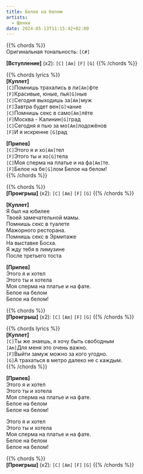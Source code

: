 ```yaml
---
title: Белое на белом
artists: 
  - Щенки
date: 2024-05-13T11:15:42+02:00
---
```


{{% chords %}}  
Оригинальная тональность: `[C#]`  

**[Вступление]** (x2): `[C]` `[Am]` `[F]` `[G]`
{{% /chords %}}

{{% chords lyrics %}}  
**[Куплет]**  
`[C]`Помнишь трахались в ли`[Am]`фте  
`[F]`Красивые, юные, пья`[G]`ные  
`[C]`Сегодня выходишь за`[Am]`муж  
`[F]`Завтра будет вен`[G]`чание  
`[C]`Помнишь секс в само`[Am]`лёте  
`[F]`Москва - Калинин`[G]`град  
`[C]`Сегодня я пью за мо`[Am]`лодожёнов  
`[F]`И я искренне `[G]`рад  

**[Припев]**  
`[C]`Этого я и хо`[Am]`тел  
`[F]`Этого ты и хо`[G]`тела  
`[C]`Моя сперма на платье и на фа`[Am]`те.  
`[F]`Белое на бе`[G]`лом
Белое на белом!  
{{% /chords %}}

{{% chords %}}  
**[Проигрыш]** (x2): `[C]` `[Am]` `[F]` `[G]`
{{% /chords %}}

**[Куплет]**  
Я был на юбилее  
Твоей замечательной мамы.  
Помнишь секс в туалете  
Мажорного ресторана.  
Помнишь секс в Эрмитаже  
На выставке Босха.  
Я жду тебя в лимузине  
После третьего тоста  

**[Припев]**  
Этого я и хотел  
Этого ты и хотела  
Моя сперма на платье и на фате.  
Белое на белом  
Белое на белом!  

{{% chords %}}  
**[Проигрыш]** (x2): `[C]` `[Am]` `[F]` `[G]`
{{% /chords %}}

{{% chords lyrics %}}  
**[Куплет]**  
`[C]`Ты же знаешь, я хочу быть свободным  
`[Am]`Для меня это очень важно.  
`[F]`Выйти замуж можно за кого угодно.  
`[G]`А трахаться в метро далеко не с каждым.  
{{% /chords %}}  

**[Припев]**  
Этого я и хотел  
Этого ты и хотела  
Моя сперма на платье и на фате.  
Белое на белом  
Белое на белом!  

Этого я и хотел  
Этого ты и хотела  
Моя сперма на платье и на фате.  
Белое на белом  
Белое на белом!  

{{% chords %}}  
**[Проигрыш]** (x2): `[C]` `[Am]` `[F]` `[G]`
{{% /chords %}}
